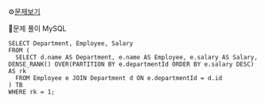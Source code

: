 ⚙[문제보기](https://leetcode.com/problems/department-highest-salary/)



🔎문제 풀이
MySQL
```MySQL
SELECT Department, Employee, Salary
FROM (
  SELECT d.name AS Department, e.name AS Employee, e.salary AS Salary, DENSE_RANK() OVER(PARTITION BY e.departmentId ORDER BY e.salary DESC) AS rk
  FROM Employee e JOIN Department d ON e.departmentId = d.id
) TB
WHERE rk = 1;
```